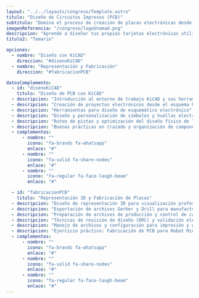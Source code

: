 ```yaml
---
layout: "../../layouts/congreso/Template.astro"
titulo: "Diseño de Circuitos Impresos (PCB)"
subtitulo: "Domina el proceso de creación de placas electrónicas desde el concepto hasta la fabricación"
imagenReferencia: "/congreso/logoUnamad.png"
descripcion: "Aprende a diseñar tus propias tarjetas electrónicas utilizando herramientas profesionales como KiCAD. Conoce las etapas esenciales del diseño esquemático, la creación de símbolos y huellas, la representación 3D y la preparación de archivos para manufactura industrial."
titulo2: "Temario"

opciones:
  - nombre: "Diseño con KiCAD"
    direccion: "#disenoKiCAD"
  - nombre: "Representación y Fabricación"
    direccion: "#fabricacionPCB"

datosComplemento:
  - id: "disenoKiCAD"
    titulo: "Diseño de PCB con KiCAD"
  - descripcion: "Introducción al entorno de trabajo KiCAD y sus herramientas principales"
  - descripcion: "Creación de proyectos electrónicos desde el esquema hasta la placa"
  - descripcion: "Herramientas para diseño de esquemático electrónico"
  - descripcion: "Diseño y personalización de símbolos y huellas electrónicas"
  - descripcion: "Ruteo de pistas y optimización del diseño físico de la placa"
  - descripcion: "Buenas prácticas en trazado y organización de componentes"
  - complementos:
      - nombre: ""
        icono: "fa-brands fa-whatsapp"
        enlace: "#"
      - nombre: ""
        icono: "fa-solid fa-share-nodes"
        enlace: "#"
      - nombre: ""
        icono: "fa-regular fa-face-laugh-beam"
        enlace: "#"

  - id: "fabricacionPCB"
    titulo: "Representación 3D y Fabricación de Placas"
  - descripcion: "Diseño de representación 3D para visualización profesional"
  - descripcion: "Exportación de archivos Gerber y Drill para manufactura"
  - descripcion: "Preparación de archivos de producción y control de calidad"
  - descripcion: "Técnicas de revisión de diseño (DRC) y validación eléctrica"
  - descripcion: "Manejo de archivos y configuración para impresión y grabado"
  - descripcion: "Ejercicio práctico: Fabricación de PCB para Robot Minisumo"
  - complementos:
      - nombre: ""
        icono: "fa-brands fa-whatsapp"
        enlace: "#"
      - nombre: ""
        icono: "fa-solid fa-share-nodes"
        enlace: "#"
      - nombre: ""
        icono: "fa-regular fa-face-laugh-beam"
        enlace: "#"
---
```

